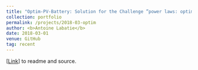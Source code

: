 ```yaml
---
title: "Optim-PV-Battery: Solution for the Challenge ”power laws: optimizing demand-side strategies” (using DQNs, Policy Networks)"
collection: portfolio
permalink: /projects/2018-03-optim
author: <b>Antoine Labatie</b>
date: 2018-03-01
venue: GitHub
tag: recent
---
```


[[Link](https://github.com/alabatie/optim-pv-battery)] to readme and source.
<br>
<br>
